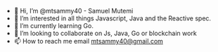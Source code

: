 - 👋 Hi, I’m @mtsammy40 - Samuel Mutemi
- 👀 I’m interested in all things Javascript, Java and the Reactive spec.
- 🌱 I’m currently learning Go.
- 💞️ I’m looking to collaborate on Js, Java, Go or blockchain work
- 📫 How to reach me email mtsammy40@gmail.com

<!---
mtsammy40/mtsammy40 is a ✨ special ✨ repository because its `README.md` (this file) appears on your GitHub profile.
You can click the Preview link to take a look at your changes.
--->
